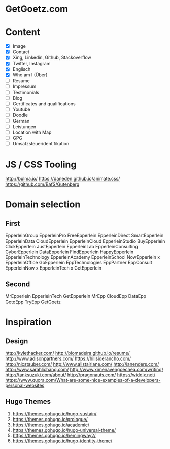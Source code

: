 GetGoetz.com
======

# Content

- [x] Image
- [x] Contact
- [x] Xing, Linkedin, Github, Stackoverflow
- [x] Twitter, Instagram
- [x] Englisch
- [x] Who am I (Über)
- [ ] Resume
- [ ] Impressum
- [ ] Testimonials
- [ ] Blog
- [ ] Certificates and qualifications
- [ ] Youtube
- [ ] Doodle
- [ ] German
- [ ] Leistungen
- [ ] Location with Map
- [ ] GPG
- [ ] Umsatzsteueridentifikation

# JS / CSS Tooling

http://bulma.io/
https://daneden.github.io/animate.css/
https://github.com/BafS/Gutenberg

# Domain selection

## First

EpperleinGroup
EpperleinPro
FreeEpperlein
EpperleinDirect
SmartEpperlein
EpperleinData
CloudEpperlein
EpperleinCloud
EpperleinStudio
BuyEpperlein
ClickEpperlein
JustEpperlein
EpperleinLab
EpperleinConsulting
CyberEpperlein
DataEpperlein
FindEpperlein
HappyEpperlein
EpperleinTechnology
EpperleinAcademy
EpperleinSchool
NowEpperlein
x EpperleinOffice
GoEpperlein
EppTechnologies
EppPartner
EppConsult
EpperleinNow
x EpperleinTech
x GetEpperlein

## Second

MrEpperlein
EpperleinTech
GetEpperlein
MrEpp
CloudEpp
DataEpp
GotoEpp
TryEpp
GetGoetz

# Inspiration

## Design

http://kylethacker.com/
http://biomadeira.github.io/resume/
http://www.adisonpartners.com/
https://hillsiderancho.com/
http://nicstauber.com/
http://www.alistairlane.com/
http://ianenders.com/
http://www.sarahlichang.com/
http://www.ximenavengoechea.com/writing/
http://tanksuzuki.com/about/
http://pragonauts.com/
https://widdix.net/
https://www.quora.com/What-are-some-nice-examples-of-a-developers-personal-websites

## Hugo Themes

1. https://themes.gohugo.io/hugo-sustain/
2. https://themes.gohugo.io/prologue/
3. https://themes.gohugo.io/academic/
4. https://themes.gohugo.io/hugo-universal-theme/
5. https://themes.gohugo.io/hemingway2/
6. https://themes.gohugo.io/hugo-identity-theme/
